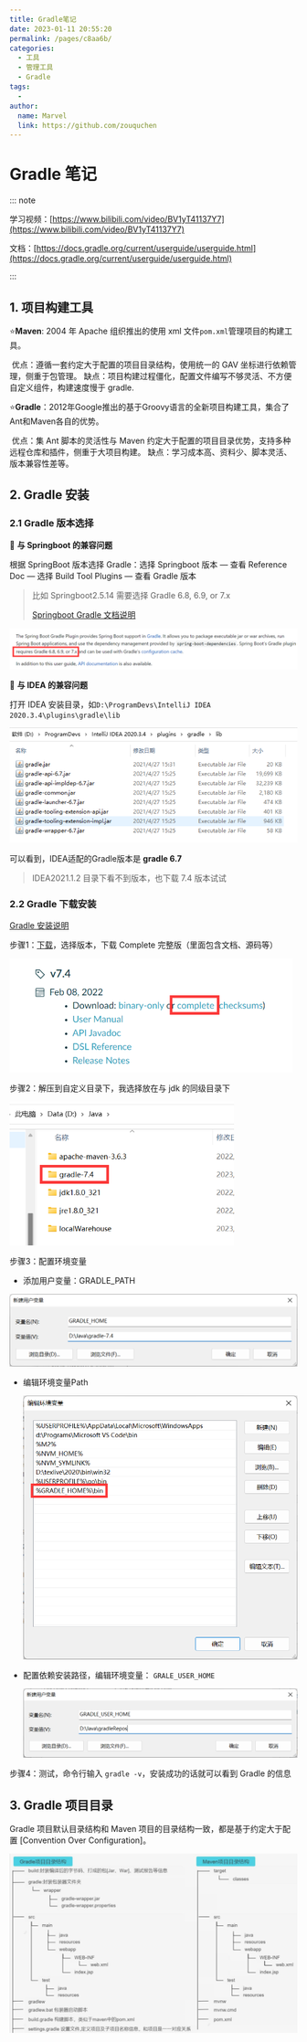 ```yaml
---
title: Gradle笔记
date: 2023-01-11 20:55:20
permalink: /pages/c8aa6b/
categories:
  - 工具
  - 管理工具
  - Gradle
tags:
  - 
author: 
  name: Marvel
  link: https://github.com/zouquchen
---
```

# Gradle 笔记

::: note

学习视频：[https://www.bilibili.com/video/BV1yT41137Y7](https://www.bilibili.com/video/BV1yT41137Y7)

文档：[https://docs.gradle.org/current/userguide/userguide.html](https://docs.gradle.org/current/userguide/userguide.html)

:::

## 1. 项目构建工具

⭐**Maven**: 2004 年 Apache 组织推出的使用 xml 文件`pom.xml`管理项目的构建工具。

​	优点：遵循一套约定大于配置的项目目录结构，使用统一的 GAV 坐标进行依赖管理，侧重于包管理。
​	缺点：项目构建过程僵化，配置文件编写不够灵活、不方便自定义组件，构建速度慢于 gradle.

⭐**Gradle**：2012年Google推出的基于Groovy语言的全新项目构建工具，集合了Ant和Maven各自的优势。

​	优点：集 Ant 脚本的灵活性与 Maven 约定大于配置的项目目录优势，支持多种远程仓库和插件，侧重于大项目构建。
​	缺点：学习成本高、资料少、脚本灵活、版本兼容性差等。

## 2. Gradle 安装

### 2.1 Gradle 版本选择

🔶 **与 Springboot 的兼容问题**

根据 SpringBoot 版本选择 Gradle：选择 Springboot 版本 — 查看 Reference Doc — 选择 Build Tool Plugins — 查看 Gradle 版本

> 比如 Springboot2.5.14 需要选择 Gradle 6.8, 6.9, or 7.x
>
> [Springboot Gradle 文档说明](https://docs.spring.io/spring-boot/docs/2.5.14/gradle-plugin/reference/htmlsingle/)

![image-20230111214300993](https://raw.githubusercontent.com/zouquchen/Images/main/imgs2023/image-20230111214300993.png)

🔶 **与 IDEA 的兼容问题**

打开 IDEA 安装目录，如`D:\ProgramDevs\IntelliJ IDEA 2020.3.4\plugins\gradle\lib`

![img](https://raw.githubusercontent.com/zouquchen/Images/main/imgs2023/78fd5741d71c45be97a3262a570a357b.png)

可以看到，IDEA适配的Gradle版本是 **gradle 6.7**

> IDEA2021.1.2 目录下看不到版本，也下载 7.4 版本试试

### 2.2 Gradle 下载安装

[Gradle 安装说明](https://docs.gradle.org/current/userguide/installation.html)

步骤1：[下载](https://gradle.org/releases/)，选择版本，下载 Complete 完整版（里面包含文档、源码等）

<img src="https://raw.githubusercontent.com/zouquchen/Images/main/imgs2023/image-20230111214839977.png" alt="image-20230111214839977" style="zoom: 67%;" />

步骤2：解压到自定义目录下，我选择放在与 jdk 的同级目录下

<img src="https://raw.githubusercontent.com/zouquchen/Images/main/imgs2023/image-20230111215213236.png" alt="image-20230111215213236" style="zoom:67%;" />

步骤3：配置环境变量

- 添加用户变量：GRADLE_PATH

<img src="https://raw.githubusercontent.com/zouquchen/Images/main/imgs2023/image-20230111215550630.png" alt="image-20230111215550630" style="zoom:67%;" />

- 编辑环境变量Path

  <img src="https://raw.githubusercontent.com/zouquchen/Images/main/imgs2023/image-20230111215848887.png" alt="image-20230111215848887" style="zoom:67%;" />

- 配置依赖安装路径，编辑环境变量： `GRALE_USER_HOME`

  <img src="https://raw.githubusercontent.com/zouquchen/Images/main/imgs2023/image-20230111220259286.png" alt="image-20230111220259286" style="zoom:80%;" />

步骤4：测试，命令行输入 `gradle -v`，安装成功的话就可以看到 Gradle 的信息

## 3. Gradle 项目目录

Gradle 项目默认目录结构和 Maven 项目的目录结构一致，都是基于约定大于配置 [Convention Over Configuration]。

![image-20230111220553134](https://raw.githubusercontent.com/zouquchen/Images/main/imgs2023/image-20230111220553134.png)